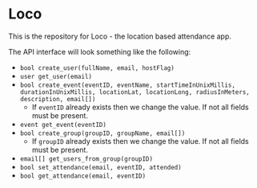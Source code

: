 # Loco
This is the repository for Loco - the location based attendance app.

The API interface will look something like the following:

* `bool create_user(fullName, email, hostFlag)`
* `user get_user(email)`
* `bool create_event(eventID, eventName, startTimeInUnixMillis, durationInUnixMillis, locationLat, locationLong, radiusInMeters, description, email[])`
  *  If `eventID` already exists then we change the value. If not all fields must be present.
* `event get_event(eventID)`
* `bool create_group(groupID, groupName, email[])`
  *  If `groupID` already exists then we change the value. If not all fields must be present.
* `email[] get_users_from_group(groupID)`
* `bool set_attendance(email, eventID, attended)`
* `bool get_attendance(email, eventID)`
